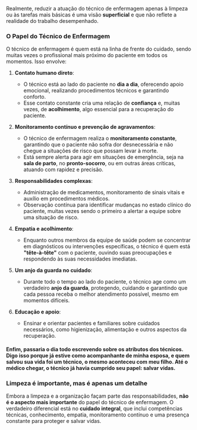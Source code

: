 Realmente, reduzir a atuação do técnico de enfermagem apenas à limpeza ou às tarefas mais básicas é uma visão **superficial** e que não reflete a realidade do trabalho desempenhado.
### **O Papel do Técnico de Enfermagem**

O técnico de enfermagem é quem está na linha de frente do cuidado, sendo muitas vezes o profissional mais próximo do paciente em todos os momentos. Isso envolve:

1. **Contato humano direto**:
    
    - O técnico está ao lado do paciente no **dia a dia**, oferecendo apoio emocional, realizando procedimentos técnicos e garantindo conforto.
    - Esse contato constante cria uma relação de **confiança** e, muitas vezes, de **acolhimento**, algo essencial para a recuperação do paciente.
2. **Monitoramento contínuo e prevenção de agravamentos**:
    
    - O técnico de enfermagem realiza o **monitoramento constante**, garantindo que o paciente não sofra dor desnecessária e não chegue a situações de risco que possam levar à morte.
    - Está sempre alerta para agir em situações de emergência, seja na **sala de parto**, no **pronto-socorro**, ou em outras áreas críticas, atuando com rapidez e precisão.
3. **Responsabilidades complexas**:
    
    - Administração de medicamentos, monitoramento de sinais vitais e auxílio em procedimentos médicos.
    - Observação contínua para identificar mudanças no estado clínico do paciente, muitas vezes sendo o primeiro a alertar a equipe sobre uma situação de risco.
4. **Empatia e acolhimento**:
    
    - Enquanto outros membros da equipe de saúde podem se concentrar em diagnósticos ou intervenções específicas, o técnico é quem está **"tête-à-tête"** com o paciente, ouvindo suas preocupações e respondendo às suas necessidades imediatas.
5. **Um anjo da guarda no cuidado**:
    
    - Durante todo o tempo ao lado do paciente, o técnico age como um verdadeiro **anjo da guarda**, protegendo, cuidando e garantindo que cada pessoa receba o melhor atendimento possível, mesmo em momentos difíceis.
6. **Educação e apoio**:
    
    - Ensinar e orientar pacientes e familiares sobre cuidados necessários, como higienização, alimentação e outros aspectos da recuperação.
      
      
      
#### Enfim, passaria o dia todo escrevendo sobre os atributos dos técnicos. Digo isso porque já estive como acompanhante de minha esposa, e quem salvou sua vida foi um técnico, o mesmo aconteceu com meu filho. Até o médico chegar, o técnico já havia cumprido seu papel: salvar vidas.
### **Limpeza é importante, mas é apenas um detalhe**

Embora a limpeza e a organização façam parte das responsabilidades, **não é o aspecto mais importante** do papel do técnico de enfermagem. O verdadeiro diferencial está no **cuidado integral**, que inclui competências técnicas, conhecimento, empatia, monitoramento contínuo e uma presença constante para proteger e salvar vidas.


